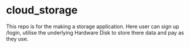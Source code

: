 # cloud_storage
This repo is for the making a storage application. Here user can sign up /login, utilise the underlying Hardware Disk to store there data and pay as they use.
